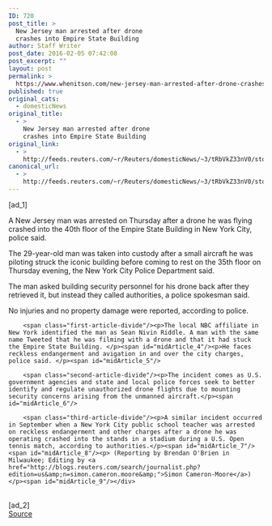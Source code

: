 ```yaml
---
ID: 720
post_title: >
  New Jersey man arrested after drone
  crashes into Empire State Building
author: Staff Writer
post_date: 2016-02-05 07:42:08
post_excerpt: ""
layout: post
permalink: >
  https://www.whenitson.com/new-jersey-man-arrested-after-drone-crashes-into-empire-state-building/
published: true
original_cats:
  - domesticNews
original_title:
  - >
    New Jersey man arrested after drone
    crashes into Empire State Building
original_link:
  - >
    http://feeds.reuters.com/~r/Reuters/domesticNews/~3/tRbVkZ33nV0/story01.htm
canonical_url:
  - >
    http://feeds.reuters.com/~r/Reuters/domesticNews/~3/tRbVkZ33nV0/story01.htm
---
```

 [ad_1]
<br><div id="articleText">
<span id="midArticle_start"/>

<span class="focusParagraph" readability="4"><p><span class="articleLocatio&lt;/span&gt;n">A New Jersey man was arrested on Thursday after a drone he was flying crashed into the 40th floor of the Empire State Building in New York City, police said. </span></p></span><span id="midArticle_0"/><p>The 29-year-old man was taken into custody after a small aircraft he was piloting struck the iconic building before coming to rest on the 35th floor on Thursday evening, the New York City Police Department said.</p><span id="midArticle_1"/><p>The man asked building security personnel for his drone back after they retrieved it, but instead they called authorities, a police spokesman said.   </p><span id="midArticle_2"/><p>No injuries and no property damage were reported, according to police. </p><span id="midArticle_3"/>
        
        <span class="first-article-divide"/><p>The local NBC affiliate in New York identified the man as Sean Nivin Riddle. A man with the same name Tweeted that he was filming with a drone and that it had stuck the Empire State Building. </p><span id="midArticle_4"/><p>He faces reckless endangerment and avigation in and over the city charges, police said. </p><span id="midArticle_5"/>
        
        <span class="second-article-divide"/><p>The incident comes as U.S. government agencies and state and local police forces seek to better identify and regulate unauthorized drone flights due to mounting security concerns arising from the unmanned aircraft.</p><span id="midArticle_6"/>
        
        <span class="third-article-divide"/><p>A similar incident occurred in September when a New York City public school teacher was arrested on reckless endangerment and other charges after a drone he was operating crashed into the stands in a stadium during a U.S. Open tennis match, according to authorities.</p><span id="midArticle_7"/><span id="midArticle_8"/><p> (Reporting by Brendan O'Brien in Milwaukee; Editing by <a href="http://blogs.reuters.com/search/journalist.php?edition=us&amp;n=simon.cameron.moore&amp;">Simon Cameron-Moore</a>)</p><span id="midArticle_9"/></div>
<br>[ad_2]
<br><a href="http://feeds.reuters.com/~r/Reuters/domesticNews/~3/tRbVkZ33nV0/story01.htm">Source </a>
